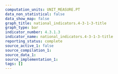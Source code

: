 ```yaml
---
computation_units: UNIT_MEASURE.PT
data_non_statistical: false
data_show_map: false
graph_title: national_indicators.4-3-1-3-title
graph_type: bar
indicator_number: 4.3.1.3
indicator_name: national_indicators.4-3-1-3-title
reporting_status: complete
source_active_1: false
source_compilation_1:
source_data_1:
source_implementation_1:
tags: []
---
```

